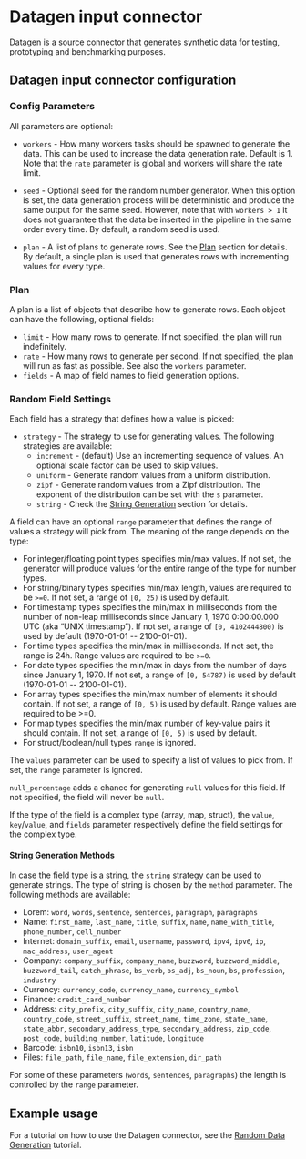 # Datagen input connector

Datagen is a source connector that generates synthetic data for testing,
prototyping and benchmarking purposes.

## Datagen input connector configuration

### Config Parameters

All parameters are optional:

* `workers` - How many workers tasks should be spawned to generate the data. This can be used to
  increase the data generation rate. Default is 1. Note that the `rate` parameter is global and
  workers will share the rate limit.

* `seed` - Optional seed for the random number generator. When this option is set, the data
  generation process will be deterministic and produce the same output for the same seed.
  However, note that with `workers > 1` it does not guarantee that the data be inserted
  in the pipeline in the same order every time.
  By default, a random seed is used.

* `plan` - A list of plans to generate rows. See the [Plan](#plan) section for details.
   By default, a single plan is used that generates rows with incrementing values for
   every type.

### Plan

A plan is a list of objects that describe how to generate rows. Each object can have the following, optional
fields:

* `limit` - How many rows to generate. If not specified, the plan will run indefinitely.
* `rate` - How many rows to generate per second. If not specified, the plan will run as fast as possible. See also the `workers` parameter.
* `fields` - A map of field names to field generation options.

### Random Field Settings

Each field has a strategy that defines how a value is picked:

* `strategy` - The strategy to use for generating values. The following strategies are available:
    * `increment` - (default) Use an incrementing sequence of values. An optional scale factor can be used to skip values.
    * `uniform` - Generate random values from a uniform distribution.
    * `zipf` - Generate random values from a Zipf distribution. The exponent of the distribution can be set with the 
      `s` parameter.
    * `string` - Check the [String Generation](#string-generation-methods) section for details.

A field can have an optional `range` parameter that defines the range of values a strategy will pick from. The 
meaning of the range depends on the type:

- For integer/floating point types specifies min/max values.
  If not set, the generator will produce values for the entire range of the type for number types.
- For string/binary types specifies min/max length, values are required to be `>=0`.
  If not set, a range of `[0, 25)` is used by default.
- For timestamp types specifies the min/max in milliseconds from the number of non-leap
  milliseconds since January 1, 1970 0:00:00.000 UTC (aka “UNIX timestamp”).
  If not set, a range of `[0, 4102444800)` is used by default (1970-01-01 -- 2100-01-01).
- For time types specifies the min/max in milliseconds.
  If not set, the range is 24h. Range values are required to be `>=0`.
- For date types specifies the min/max in days from the number of days since January 1, 1970.
  If not set, a range of `[0, 54787)` is used by default (1970-01-01 -- 2100-01-01).
- For array types specifies the min/max number of elements it should contain.
  If not set, a range of `[0, 5)` is used by default. Range values are required to be >=0.
- For map types specifies the min/max number of key-value pairs it should contain.
  If not set, a range of `[0, 5)` is used by default.
- For struct/boolean/null types `range` is ignored.

The `values` parameter can be used to specify a list of values to pick from. If set, the `range` parameter is ignored. 

`null_percentage` adds a chance for generating `null` values for this field. If not specified, the field will 
never be `null`.

If the type of the field is a complex type (array, map, struct), the `value`, `key`/`value`, and `fields` parameter 
respectively define the field settings for the complex type.

#### String Generation Methods

In case the field type is a string, the `string` strategy can be used to generate strings.
The type of string is chosen by the `method` parameter. The following methods are available:

- Lorem: `word`, `words`, `sentence`, `sentences`, `paragraph`, `paragraphs`
- Name: `first_name`, `last_name`, `title`, `suffix`, `name`, `name_with_title`, `phone_number`, `cell_number`
- Internet: `domain_suffix`, `email`, `username`, `password`, `ipv4`, `ipv6`, `ip`, `mac_address`, `user_agent`
- Company: `company_suffix`, `company_name`, `buzzword`, `buzzword_middle`, `buzzword_tail`, `catch_phrase`, `bs_verb`, `bs_adj`, `bs_noun`, `bs`, `profession`, `industry`
- Currency: `currency_code`, `currency_name`, `currency_symbol`
- Finance: `credit_card_number`
- Address: `city_prefix`, `city_suffix`, `city_name`, `country_name`, `country_code`, `street_suffix`, `street_name`, `time_zone`, `state_name`, `state_abbr`, `secondary_address_type`, `secondary_address`, `zip_code`, `post_code`, `building_number`, `latitude`, `longitude`
- Barcode: `isbn10`, `isbn13`, `isbn`
- Files: `file_path`, `file_name`, `file_extension`, `dir_path`

For some of these parameters (`words`, `sentences`, `paragraphs`) the length is controlled by the `range` parameter.

## Example usage

For a tutorial on how to use the Datagen connector, see the
[Random Data Generation](../../tutorials/basics/part4) tutorial.
